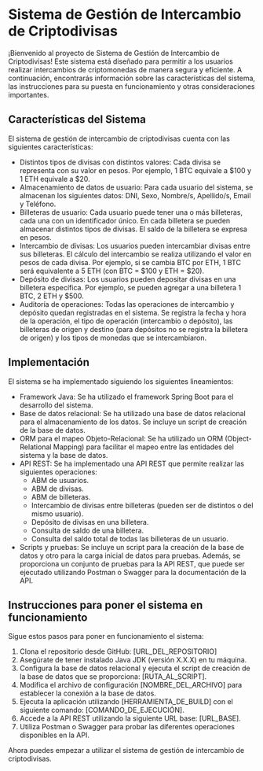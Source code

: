 # Sistema de Gestión de Intercambio de Criptodivisas

¡Bienvenido al proyecto de Sistema de Gestión de Intercambio de Criptodivisas! Este sistema está diseñado para permitir a los usuarios realizar intercambios de criptomonedas de manera segura y eficiente. A continuación, encontrarás información sobre las características del sistema, las instrucciones para su puesta en funcionamiento y otras consideraciones importantes.

## Características del Sistema

El sistema de gestión de intercambio de criptodivisas cuenta con las siguientes características:

- Distintos tipos de divisas con distintos valores: Cada divisa se representa con su valor en pesos. Por ejemplo, 1 BTC equivale a $100 y 1 ETH equivale a $20.
- Almacenamiento de datos de usuario: Para cada usuario del sistema, se almacenan los siguientes datos: DNI, Sexo, Nombre/s, Apellido/s, Email y Teléfono.
- Billeteras de usuario: Cada usuario puede tener una o más billeteras, cada una con un identificador único. En cada billetera se pueden almacenar distintos tipos de divisas. El saldo de la billetera se expresa en pesos.
- Intercambio de divisas: Los usuarios pueden intercambiar divisas entre sus billeteras. El cálculo del intercambio se realiza utilizando el valor en pesos de cada divisa. Por ejemplo, si se cambia BTC por ETH, 1 BTC será equivalente a 5 ETH (con BTC = $100 y ETH = $20).
- Depósito de divisas: Los usuarios pueden depositar divisas en una billetera específica. Por ejemplo, se pueden agregar a una billetera 1 BTC, 2 ETH y $500.
- Auditoría de operaciones: Todas las operaciones de intercambio y depósito quedan registradas en el sistema. Se registra la fecha y hora de la operación, el tipo de operación (intercambio o depósito), las billeteras de origen y destino (para depósitos no se registra la billetera de origen) y los tipos de monedas que se intercambiaron.

## Implementación

El sistema se ha implementado siguiendo los siguientes lineamientos:

- Framework Java: Se ha utilizado el framework Spring Boot para el desarrollo del sistema.
- Base de datos relacional: Se ha utilizado una base de datos relacional para el almacenamiento de los datos. Se incluye un script de creación de la base de datos.
- ORM para el mapeo Objeto-Relacional: Se ha utilizado un ORM (Object-Relational Mapping) para facilitar el mapeo entre las entidades del sistema y la base de datos.
- API REST: Se ha implementado una API REST que permite realizar las siguientes operaciones:
  - ABM de usuarios.
  - ABM de divisas.
  - ABM de billeteras.
  - Intercambio de divisas entre billeteras (pueden ser de distintos o del mismo usuario).
  - Depósito de divisas en una billetera.
  - Consulta de saldo de una billetera.
  - Consulta del saldo total de todas las billeteras de un usuario.
- Scripts y pruebas: Se incluye un script para la creación de la base de datos y otro para la carga inicial de datos para pruebas. Además, se proporciona
un conjunto de pruebas para la API REST, que puede ser ejecutado utilizando Postman o Swagger para la documentación de la API.

## Instrucciones para poner el sistema en funcionamiento

Sigue estos pasos para poner en funcionamiento el sistema:

1. Clona el repositorio desde GitHub: [URL_DEL_REPOSITORIO]
2. Asegúrate de tener instalado Java JDK (versión X.X.X) en tu máquina.
3. Configura la base de datos relacional y ejecuta el script de creación de la base de datos que se proporciona: [RUTA_AL_SCRIPT].
4. Modifica el archivo de configuración [NOMBRE_DEL_ARCHIVO] para establecer la conexión a la base de datos.
5. Ejecuta la aplicación utilizando [HERRAMIENTA_DE_BUILD] con el siguiente comando: [COMANDO_DE_EJECUCIÓN].
6. Accede a la API REST utilizando la siguiente URL base: [URL_BASE].
7. Utiliza Postman o Swagger para probar las diferentes operaciones disponibles en la API.

 Ahora puedes empezar a utilizar el sistema de gestión de intercambio de criptodivisas.


